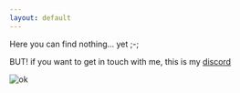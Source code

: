 ```yaml
---
layout: default
---
```


Here you can find nothing... yet ;-;


BUT! if you want to get in touch with me, this is my [discord](https://discord.com/users/729216428829442069)


![ok](https://media.tenor.co/videos/4a53f722bf63aa8454f7d6804e534e3a/mp4)
